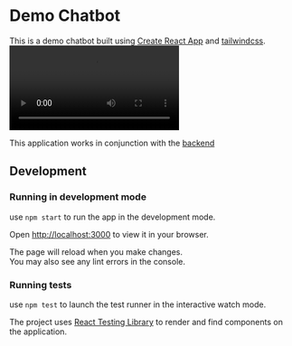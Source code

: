 # Demo Chatbot

This is a demo chatbot built using [Create React App](https://github.com/facebook/create-react-app) and [tailwindcss](https://tailwindcss.com/).
<video src="https://github.com/user-attachments/assets/e95e1caa-5b17-4c83-a239-b00fde5f5184" />

This application works in conjunction with the [backend](https://github.com/lexwon/chatbot-demo-be)

## Development

### Running in development mode

use `npm start` to run the app in the development mode.

Open [http://localhost:3000](http://localhost:3000) to view it in your browser.

The page will reload when you make changes.\
You may also see any lint errors in the console.

### Running tests

use `npm test` to launch the test runner in the interactive watch mode.

The project uses [React Testing Library](https://testing-library.com/) to render and find components on the application.
